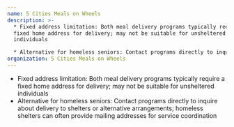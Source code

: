 ```yaml
---
name: 5 Cities Meals on Wheels
description: >-
  * Fixed address limitation: Both meal delivery programs typically require a
  fixed home address for delivery; may not be suitable for unsheltered
  individuals 

  * Alternative for homeless seniors: Contact programs directly to inquire about delivery to shelters or alternative arrangements; homeless shelters can often provide mailing addresses for service coordination
organization: 5 Cities Meals on Wheels
---
```

* Fixed address limitation: Both meal delivery programs typically require a  fixed home address for delivery; may not be suitable for unsheltered  individuals 
* Alternative for homeless seniors: Contact programs directly to inquire about delivery to shelters or alternative arrangements; homeless shelters can often provide mailing addresses for service coordination
